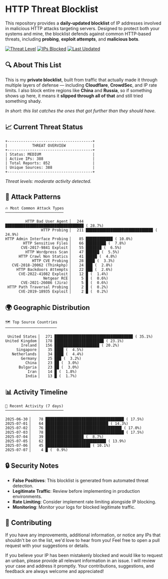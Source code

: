 # HTTP Threat Blocklist

This repository provides a **daily-updated blocklist** of IP addresses involved in malicious HTTP attacks targeting servers. Designed to protect both your systems and mine, the blocklist defends against common HTTP-based threats, including **probing**, **exploit attempts**, and **malicious bots**.

[![Threat Level](https://img.shields.io/badge/Threat%20Level-MEDIUM-yellow)](.)
[![IPs Blocked](https://img.shields.io/badge/IPs%20Blocked-388-blue)](.)
[![Last Updated](https://img.shields.io/badge/Updated-2025--07--07-brightgreen)](.)

## 🔍 About This List

This is my **private blocklist**, built from traffic that actually made it through multiple layers of defense — including **Cloudflare**, **CrowdSec**, and IP rate limits. I also block entire regions like **China** and **Russia**, so if something shows up here, it means it **slipped through all of that** and still tried something shady.

*In short: this list catches the ones that got further than they should have.*

## 📈 Current Threat Status

```
+--------------------------------------+
|           THREAT OVERVIEW            |
+--------------------------------------+
| Status: MEDIUM                       |
| Active IPs: 388                      |
| Total Reports: 852                   |
| Unique Sources: 388                  |
+--------------------------------------+
```

*Threat levels: moderate activity detected.*

## 🎯 Attack Patterns

```
🔥 Most Common Attack Types
──────────────────────────

         HTTP Bad User Agent ▏  244 ███████████████████████████████████ ( 28.7%)
                HTTP Probing ▏  211 ██████████████████████████████ ( 24.9%)
HTTP Admin Interface Probing ▏   85 ████████████ ( 10.0%)
        HTTP Sensitive Files ▏   66 █████████ (  7.8%)
       CVE-2017-9841 Exploit ▏   55 ███████ (  6.5%)
         HTTP Wordpress Scan ▏   47 ██████ (  5.5%)
      HTTP Crawl Non Statics ▏   41 █████ (  4.8%)
            HTTP CVE Probing ▏   28 ████ (  3.3%)
   CVE-2018-20062 (Thinkphp) ▏   24 ███ (  2.8%)
     HTTP Backdoors Attempts ▏   22 ███ (  2.6%)
      CVE-2022-41082 Exploit ▏   12 █ (  1.4%)
                 Netgear RCE ▏    5 █ (  0.6%)
       CVE-2021-26086 (Jira) ▏    5 █ (  0.6%)
 HTTP Path Traversal Probing ▏    2 █ (  0.2%)
      CVE-2019-18935 Exploit ▏    2 █ (  0.2%)
```

## 🌍 Geographic Distribution

```
🗺️ Top Source Countries
───────────────────────

 United States ▏  271 ███████████████████████████████████ ( 35.1%)
United Kingdom ▏  178 ██████████████████████ ( 23.1%)
       Ireland ▏  156 ████████████████████ ( 20.2%)
     Singapore ▏   35 ████ (  4.5%)
   Netherlands ▏   34 ████ (  4.4%)
       Germany ▏   25 ███ (  3.2%)
         China ▏   23 ██ (  3.0%)
      Bulgaria ▏   23 ██ (  3.0%)
          Iran ▏   14 █ (  1.8%)
         India ▏   13 █ (  1.7%)
```

## 📊 Activity Timeline

```
📅 Recent Activity (7 days)
──────────────────────────

2025-06-30 ▏   78 ███████████████████████████████████ ( 17.5%)
2025-07-01 ▏   64 ████████████████████████████ ( 14.3%)
2025-07-02 ▏   76 ██████████████████████████████████ ( 17.0%)
2025-07-03 ▏   78 ███████████████████████████████████ ( 17.5%)
2025-07-04 ▏   39 █████████████████ (  8.7%)
2025-07-05 ▏   62 ███████████████████████████ ( 13.9%)
2025-07-06 ▏   45 ████████████████████ ( 10.1%)
2025-07-07 ▏    4 █ (  0.9%)
```

## 🔒 Security Notes

- **False Positives**: This blocklist is generated from automated threat detection.
- **Legitimate Traffic**: Review before implementing in production environments.
- **Rate Limiting**: Consider implement rate limiting alongside IP blocking.
- **Monitoring**: Monitor your logs for blocked legitimate traffic.

## 🤝 Contributing

If you have any improvements, additional information, or notice any IPs that shouldn't be on the list, we'd love to hear from you! Feel free to open a pull request with your suggestions or details.

If you believe your IP has been mistakenly blocked and would like to request an unban, please provide all relevant information in an issue. I will review your case and address it promptly. Your contributions, suggestions, and feedback are always welcome and appreciated!
